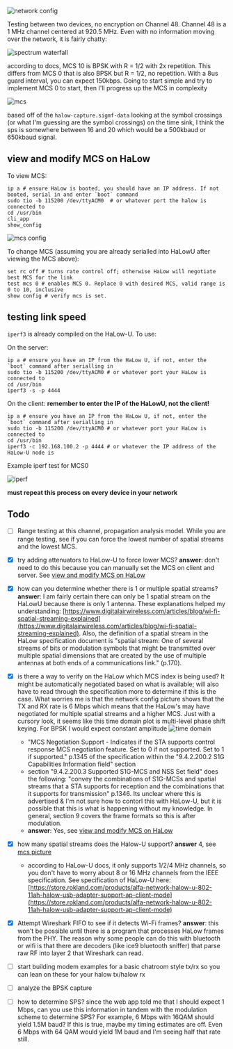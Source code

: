 ![network config](media/network-config.png)

Testing between two devices, no encryption on Channel 48. Channel 48 is a 1 MHz channel centered at 920.5 MHz. Even with no information moving over the network, it is fairly chatty:

![spectrum waterfall](media/spectrum-waterfall.png)

according to docs, MCS 10 is BPSK with R = 1/2 with 2x repetition. This differs from MCS 0 that is also BPSK but R = 1/2, no repetition. With a 8us guard interval, you can expect 150kbps. Going to start simple and try to implement MCS 0 to start, then I'll progress up the MCS in complexity

![mcs](media/mcs-nsss.png)

based off of the `halow-capture.sigmf-data` looking at the symbol crossings (or what I'm guessing are the symbol crossings) on the time sink, I think the sps is somewhere between 16 and 20 which would be a 500kbaud or 650kbaud signal.

## view and modify MCS on HaLow

To view MCS:

```
ip a # ensure HaLow is booted, you should have an IP address. If not booted, serial in and enter `boot` command
sudo tio -b 115200 /dev/ttyACM0  # or whatever port the halow is connected to
cd /usr/bin
cli_app
show_config
```

![mcs config](media/mcs-config.png)

To change MCS (assuming you are already serialled into HaLowU after viewing the MCS above):

```
set rc off # turns rate control off; otherwise HaLow will negotiate best MCS for the link
test mcs 0 # enables MCS 0. Replace 0 with desired MCS, valid range is 0 to 10, inclusive
show config # verify mcs is set.
```

## testing link speed

`iperf3` is already compiled on the HaLow-U. To use:

On the server:

```
ip a # ensure you have an IP from the HaLow U, if not, enter the `boot` command after serialling in
sudo tio -b 115200 /dev/ttyACM0 # or whatever port your HaLow is connected to
cd /usr/bin
iperf3 -s -p 4444
```

On the client: **remember to enter the IP of the HaLowU, not the client!**

```
ip a # ensure you have an IP from the HaLow U, if not, enter the `boot` command after serialling in
sudo tio -b 115200 /dev/ttyACM0 # or whatever port your HaLow is connected to
cd /usr/bin
iperf3 -c 192.168.100.2 -p 4444 # or whatever the IP address of the HaLow-U node is
```

Example iperf test for MCS0

![iperf](media/iperf.png)

**must repeat this process on every device in your network**


## Todo

- [ ] Range testing at this channel, propagation analysis model. While you are range testing, see if you can force the lowest number of spatial streams and the lowest MCS.
- [x] try adding attenuators to HaLow-U to force lower MCS? **answer**: don't need to do this because you can manually set the MCS on client and server. See [view and modify MCS on HaLow](#view-and-modify-mcs-on-halow)
- [x] how can you determine whether there is 1 or multiple spatial streams? **answer**: I am fairly certain there can only be 1 spatial stream on the HaLowU because there is only 1 antenna. These explanations helped my understanding: [https://www.digitalairwireless.com/articles/blog/wi-fi-spatial-streaming-explained](https://www.digitalairwireless.com/articles/blog/wi-fi-spatial-streaming-explained). Also, the definition of a spatial stream in the HaLow specification document is "spatial stream: One of several streams of bits or modulation symbols that might be transmitted over multiple spatial dimensions that are created by the use of multiple antennas at both ends of a communications link." (p.170).
- [x] is there a way to verify on the HaLow which MCS index is being used? It might be automatically negotiated based on what is available; will also have to read through the specification more to determine if this is the case. What worries me is that the network config picture shows that the TX and RX rate is 6 Mbps which means that the HaLow's may have negotiated for multiple spatial streams and a higher MCS. Just with a cursory look, it seems like this time domain plot is multi-level phase shift keying. For BPSK I would expect constant amplitude
![time domain](media/time-domain-halow-capture.jpg)
    - "MCS Negotiation Support - Indicates if the STA supports control response MCS negotiation feature. Set to 0 if not supported. Set to 1 if supported." p.1345 of the specification within the "9.4.2.200.2 S1G Capabilities Information field" section
    - section "9.4.2.200.3 Supported S1G-MCS and NSS Set field" does the following: "convey the combinations of S1G-MCSs and spatial streams that a STA supports for reception and the combinations that it supports for transmission" p.1346. Its unclear where this is advertised & I'm not sure how to contorl this with HaLow-U, but it is possible that this is what is happening without my knowledge. In general, section 9 covers the frame formats so this is after modulation.
    - **answer**: Yes, see [view and modify MCS on HaLow](#view-and-modify-mcs-on-halow)
- [x] how many spatial streams does the Halow-U support? **answer** 4, see [mcs picture](media/mcs-nsss.png)
    - according to HaLow-U docs, it only supports 1/2/4 MHz channels, so you don't have to worry about 8 or 16 MHz channels from the IEEE specification. See specification of HaLow-U here: [https://store.rokland.com/products/alfa-network-halow-u-802-11ah-halow-usb-adapter-support-ap-client-mode](https://store.rokland.com/products/alfa-network-halow-u-802-11ah-halow-usb-adapter-support-ap-client-mode)
- [x] Attempt Wireshark FIFO to see if it detects Wi-Fi frames? **answer**: this won't be possible until there is a program that processes HaLow frames from the PHY. The reason why some people can do this with bluetooth or wifi is that there are decoders (like ice9 bluetooth sniffer) that parse raw RF into layer 2 that Wireshark can read.
- [ ] start building modem examples for a basic chatroom style tx/rx so you can lean on these for your halow tx/halow rx
- [ ] analyze the BPSK capture
- [ ] how to determine SPS? since the web app told me that I should expect 1 Mbps, can you use this information in tandem with the modulation scheme to determine SPS? For example, 6 Mbps with 16QAM should yield 1.5M baud? If this is true, maybe my timing estimates are off. Even 6 Mbps with 64 QAM would yield 1M baud and I'm seeing half that rate still.

